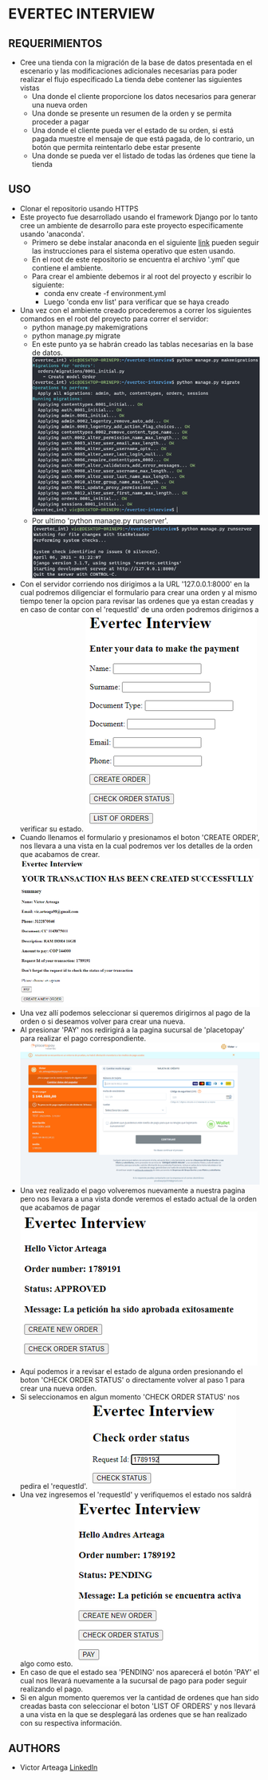 # EVERTEC INTERVIEW

## REQUERIMIENTOS

- Cree una tienda con la migración de la base de datos presentada en el escenario y las modificaciones adicionales necesarias para poder realizar el flujo especificado
La tienda debe contener las siguientes vistas
    - Una donde el cliente proporcione los datos necesarios para generar una nueva orden
    - Una donde se presente un resumen de la orden y se permita proceder a pagar
    - Una donde el cliente pueda ver el estado de su orden, si está pagada muestre el mensaje de que está pagada, de lo contrario, un botón que permita reintentarlo debe estar presente
    - Una donde se pueda ver el listado de todas las órdenes que tiene la tienda

## USO

- Clonar el repositorio usando HTTPS
- Este proyecto fue desarrollado usando el framework Django por lo tanto cree un ambiente de desarrollo para este proyecto especificamente usando 'anaconda'.
    - Primero se debe instalar anaconda en el siguiente [link](https://docs.anaconda.com/anaconda/install/) pueden seguir las instrucciones para el sistema operativo que esten usando.
    - En el root de este repositorio se encuentra el archivo '.yml' que contiene el ambiente.
    - Para crear el ambiente debemos ir al root del proyecto y escribir lo siguiente:
        - conda env create -f environment.yml
        - Luego 'conda env list' para verificar que se haya creado        
- Una vez con el ambiente creado procederemos a correr los siguientes comandos en el root del proyecto para correr el servidor:
    - python manage.py makemigrations
    - python manage.py migrate
    - En este punto ya se habrán creado las tablas necesarias en la base de datos.
    ![migration](images/migration.PNG "migration")
    - Por ultimo 'python manage.py runserver'.
    ![run](images/run.PNG "run")
- Con el servidor corriendo nos dirigimos a la URL '127.0.0.1:8000' en la cual podremos diligenciar el formulario para crear una orden y al mismo tiempo tener la opcion para revisar las ordenes que ya estan creadas y en caso de contar con el 'requestId' de una orden podremos dirigirnos a verificar su estado.
![create](images/create.PNG "create")
- Cuando llenamos el formulario y presionamos el boton 'CREATE ORDER', nos llevara a una vista en la cual podremos ver los detalles de la orden que acabamos de crear.
![created](images/created.PNG "created")
- Una vez allí podemos seleccionar si queremos dirigirnos al pago de la orden o si deseamos volver para crear una nueva.
- Al presionar 'PAY' nos redirigirá a la pagina sucursal de 'placetopay' para realizar el pago correspondiente.
![pay](images/pay.PNG "pay")
- Una vez realizado el pago volveremos nuevamente a nuestra pagina pero nos llevara a una vista donde veremos el estado actual de la orden que acabamos de pagar
![payed](images/payed.PNG "payed")
- Aquí podemos ir a revisar el estado de alguna orden presionando el boton 'CHECK ORDER STATUS' o directamente volver al paso 1 para crear una nueva orden.
- Si seleccionamos en algun momento 'CHECK ORDER STATUS' nos pedira el 'requestId'.
![request](images/request.PNG "request")
- Una vez ingresemos el 'requestId' y verifiquemos el estado nos saldrá algo como esto.
![status](images/status.PNG "status")
- En caso de que el estado sea 'PENDING' nos aparecerá el botón 'PAY' el cual nos llevará nuevamente a la sucursal de pago para poder seguir realizando el pago.
- Si en algun momento queremos ver la cantidad de ordenes que han sido creadas basta con seleccionar el boton 'LIST OF ORDERS' y nos llevará a una vista en la que se desplegará las ordenes que se han realizado con su respectiva información.

## AUTHORS
- Victor Arteaga [LinkedIn](https://www.linkedin.com/in/viiic98/)